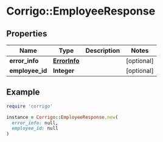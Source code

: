 # Corrigo::EmployeeResponse

## Properties

| Name | Type | Description | Notes |
| ---- | ---- | ----------- | ----- |
| **error_info** | [**ErrorInfo**](ErrorInfo.md) |  | [optional] |
| **employee_id** | **Integer** |  | [optional] |

## Example

```ruby
require 'corrigo'

instance = Corrigo::EmployeeResponse.new(
  error_info: null,
  employee_id: null
)
```

